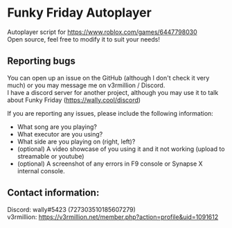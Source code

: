 # Funky Friday Autoplayer
Autoplayer script for https://www.roblox.com/games/6447798030<br>
Open source, feel free to modify it to suit your needs!

## Reporting bugs
You can open up an issue on the GitHub (although I don't check it very much) or you may message me on v3rmillion / Discord.<br>
I have a discord server for another project, although you may use it to talk about Funky Friday (https://wally.cool/discord)

If you are reporting any issues, please include the following information:

* What song are you playing?
* What executor are you using?
* What side are you playing on (right, left)?
* (optional) A video showcase of you using it and it not working (upload to streamable or youtube)
* (optional) A screenshot of any errors in F9 console or Synapse X internal console.


## Contact information:
Discord: wally#5423 (727303510185607279)<br>
v3rmillion: https://v3rmillion.net/member.php?action=profile&uid=1091612
